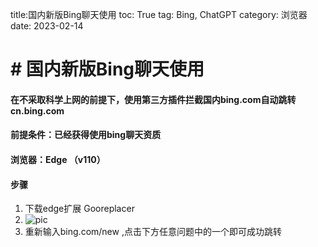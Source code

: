 title:国内新版Bing聊天使用
toc: True
tag: Bing, ChatGPT
category: 浏览器
date: 2023-02-14

# # 国内新版Bing聊天使用



#### 在不采取科学上网的前提下，使用第三方插件**拦截**国内bing.com自动跳转cn.bing.com

#### 前提条件：已经获得使用bing聊天资质

#### 浏览器：Edge （v110）

#### 步骤

1. 下载edge扩展 Gooreplacer
2. ![pic](https://gitee.com/zed-y/mypic/raw/master/Pic/Goreplacer.png)
3. 重新输入bing.com/new ,点击下方任意问题中的一个即可成功跳转

